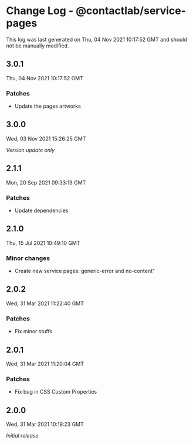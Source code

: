# Change Log - @contactlab/service-pages

This log was last generated on Thu, 04 Nov 2021 10:17:52 GMT and should not be manually modified.

## 3.0.1
Thu, 04 Nov 2021 10:17:52 GMT

### Patches

- Update the pages artworks

## 3.0.0
Wed, 03 Nov 2021 15:26:25 GMT

_Version update only_

## 2.1.1
Mon, 20 Sep 2021 09:33:19 GMT

### Patches

- Update dependencies

## 2.1.0
Thu, 15 Jul 2021 10:49:10 GMT

### Minor changes

- Create new service pages: generic-error and no-content"

## 2.0.2
Wed, 31 Mar 2021 11:22:40 GMT

### Patches

- Fix minor stuffs

## 2.0.1
Wed, 31 Mar 2021 11:20:04 GMT

### Patches

- Fix bug in CSS Custom Properties

## 2.0.0
Wed, 31 Mar 2021 10:19:23 GMT

_Initial release_

